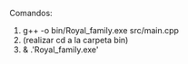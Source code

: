 Comandos:

1. g++ -o bin/Royal_family.exe src/main.cpp
2. (realizar cd a la carpeta bin)
3. & .\'Royal_family.exe'
